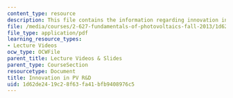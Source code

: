 ```yaml
---
content_type: resource
description: This file contains the information regarding innovation in PV R&D.
file: /media/courses/2-627-fundamentals-of-photovoltaics-fall-2013/1d62de2419c28f63fa41bfb9408976c5_MIT2_627F13_lec20.pdf
file_type: application/pdf
learning_resource_types:
- Lecture Videos
ocw_type: OCWFile
parent_title: Lecture Videos & Slides
parent_type: CourseSection
resourcetype: Document
title: Innovation in PV R&D
uid: 1d62de24-19c2-8f63-fa41-bfb9408976c5
---
```

